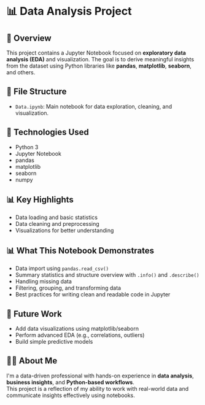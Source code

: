 # 📊 Data Analysis Project

## 📘 Overview

This project contains a Jupyter Notebook focused on **exploratory data analysis (EDA)** and visualization. The goal is to derive meaningful insights from the dataset using Python libraries like **pandas**, **matplotlib**, **seaborn**, and others.

## 📁 File Structure

- `Data.ipynb`: Main notebook for data exploration, cleaning, and visualization.

## 🔧 Technologies Used

- Python 3
- Jupyter Notebook
- pandas
- matplotlib
- seaborn
- numpy

## 📊 Key Highlights

- Data loading and basic statistics
- Data cleaning and preprocessing
- Visualizations for better understanding

## 📊 What This Notebook Demonstrates

- Data import using `pandas.read_csv()`
- Summary statistics and structure overview with `.info()` and `.describe()`
- Handling missing data
- Filtering, grouping, and transforming data
- Best practices for writing clean and readable code in Jupyter

## 📌 Future Work

- Add data visualizations using matplotlib/seaborn
- Perform advanced EDA (e.g., correlations, outliers)
- Build simple predictive models

## 🙋‍♂️ About Me

I'm a data-driven professional with hands-on experience in **data analysis**, **business insights**, and **Python-based workflows**.  
This project is a reflection of my ability to work with real-world data and communicate insights effectively using notebooks.
